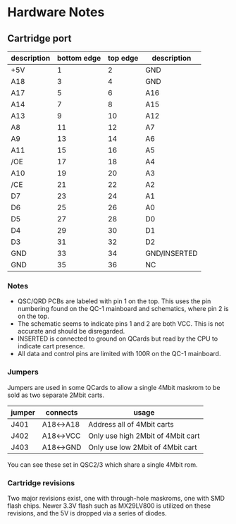# Hardware Notes

## Cartridge port

| description | bottom edge | top edge | description  |
| ----------- | ----------- | -------- | ------------ |
| +5V         | 1           | 2        | GND          |
| A18         | 3           | 4        | GND          |
| A17         | 5           | 6        | A16          |
| A14         | 7           | 8        | A15          |
| A13         | 9           | 10       | A12          |
| A8          | 11          | 12       | A7           |
| A9          | 13          | 14       | A6           |
| A11         | 15          | 16       | A5           |
| /OE         | 17          | 18       | A4           |
| A10         | 19          | 20       | A3           |
| /CE         | 21          | 22       | A2           |
| D7          | 23          | 24       | A1           |
| D6          | 25          | 26       | A0           |
| D5          | 27          | 28       | D0           |
| D4          | 29          | 30       | D1           |
| D3          | 31          | 32       | D2           |
| GND         | 33          | 34       | GND/INSERTED |
| GND         | 35          | 36       | NC           |

### Notes
* QSC/QRD PCBs are labeled with pin 1 on the top. This uses the pin numbering found on the QC-1 mainboard and schematics, where pin 2 is on the top. 
* The schematic seems to indicate pins 1 and 2 are both VCC. This is not accurate and should be disregarded.
* INSERTED is connected to ground on QCards but read by the CPU to indicate cart presence.
* All data and control pins are limited with 100R on the QC-1 mainboard.

### Jumpers

Jumpers are used in some QCards to allow a single 4Mbit maskrom to be sold as two separate 2Mbit carts.

| jumper | connects | usage                             |
| ------ | -------- | --------------------------------- |
| J401   | A18↔A18  | Address all of 4Mbit carts        |
| J402   | A18↔VCC  | Only use high 2Mbit of 4Mbit cart |
| J403   | A18↔GND  | Only use low 2Mbit of 4Mbit cart  |

You can see these set in QSC2/3 which share a single 4Mbit rom.

### Cartridge revisions

Two major revisions exist, one with through-hole maskroms, one with SMD flash chips.
Newer 3.3V flash such as MX29LV800 is utilized on these revisions, and the 5V is dropped via a series of diodes.
